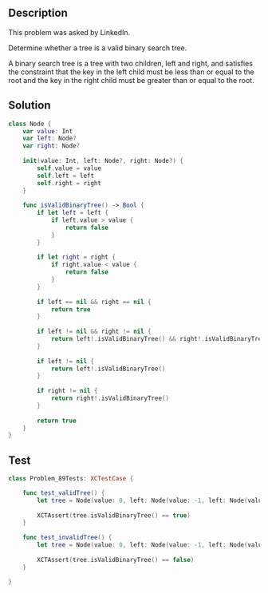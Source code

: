 ## Description

This problem was asked by LinkedIn.

Determine whether a tree is a valid binary search tree.

A binary search tree is a tree with two children, left and right, and satisfies the constraint that the key in the left child must be less than or equal to the root and the key in the right child must be greater than or equal to the root.

## Solution

```swift
class Node {
    var value: Int
    var left: Node?
    var right: Node?
    
    init(value: Int, left: Node?, right: Node?) {
        self.value = value
        self.left = left
        self.right = right
    }
    
    func isValidBinaryTree() -> Bool {
        if let left = left {
            if left.value > value {
                return false
            }
        }
        
        if let right = right {
            if right.value < value {
                return false
            }
        }
        
        if left == nil && right == nil {
            return true
        }
        
        if left != nil && right != nil {
            return left!.isValidBinaryTree() && right!.isValidBinaryTree()
        }
        
        if left != nil {
            return left!.isValidBinaryTree()
        }
        
        if right != nil {
            return right!.isValidBinaryTree()
        }
        
        return true
    }
}
```

## Test

```swift
class Problem_89Tests: XCTestCase {

    func test_validTree() {
        let tree = Node(value: 0, left: Node(value: -1, left: Node(value: -2, left: nil, right: nil), right: nil), right: Node(value: 1, left: nil, right: Node(value: 2, left: nil, right: nil)))
        
        XCTAssert(tree.isValidBinaryTree() == true)
    }
    
    func test_invalidTree() {
        let tree = Node(value: 0, left: Node(value: -1, left: Node(value: -2, left: nil, right: nil), right: nil), right: Node(value: 1, left: nil, right: Node(value: -5, left: nil, right: nil)))
        
        XCTAssert(tree.isValidBinaryTree() == false)
    }

}
```